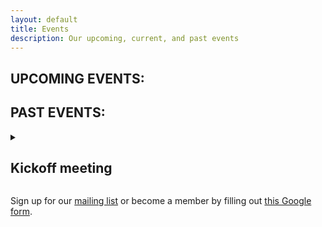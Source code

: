 ```yaml
---
layout: default
title: Events
description: Our upcoming, current, and past events
---
```


## UPCOMING EVENTS:

## PAST EVENTS:


<details>
<summary>
 <h2>Kickoff meeting</h2>
</summary>
<ul> 
 <li><strong>When?</strong> 13 July 2023, 14:00 - 16:00</li> 
 <li><strong>Where?</strong> Friedrich-Sommer-Raum IB 1/103</li> 
 <li><strong>What?</strong> A friendly meeting to get to know other women in math, with lightning talks about our research. Everyone is welcome to introduce themselves and give a 5 minute talk about their research.</li> 
 <li><strong>How do I sign up?</strong> Anyone can show up. If you want to give a lightning talk, email the organizers by July 10.</li> 
</ul>
</details>


 
Sign up for our [mailing list](https://lists.ruhr-uni-bochum.de/mailman/listinfo/women-in-maths) or become a member by filling out [this Google form](https://docs.google.com/forms/d/e/1FAIpQLSdmaadCNGYQ25b-C8ToJdVUVEInu_W2b99f71fXeSLqNCN-1Q/viewform?usp=sf_link).
